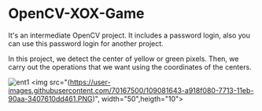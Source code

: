 # OpenCV-XOX-Game
It's an intermediate OpenCV project. It includes a password login, also you can use this password login for another project.

In this project, we detect the center of yellow or green pixels. Then,  we carry out the operations that we want using the coordinates of the centers.


![ent1](https://user-images.githubusercontent.com/70167500/109081643-a918f080-7713-11eb-90aa-3407610dd461.PNG)
<img src="(https://user-images.githubusercontent.com/70167500/109081643-a918f080-7713-11eb-90aa-3407610dd461.PNG)", width="50",heigth="10">
